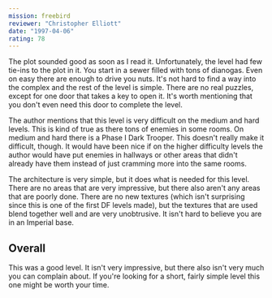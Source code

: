 ```yaml
---
mission: freebird
reviewer: "Christopher Elliott"
date: "1997-04-06"
rating: 78
---
```


The plot sounded good as soon as I read it. Unfortunately, the level had few tie-ins to the plot in it. You start in a sewer filled with tons of dianogas. Even on easy there are enough to drive you nuts. It's not hard to find a way into the complex and the rest of the level is simple. There are no real puzzles, except for one door that takes a key to open it. It's worth mentioning that you don't even need this door to complete the level.

The author mentions that this level is very difficult on the medium and hard levels. This is kind of true as there tons of enemies in some rooms. On medium and hard there is a Phase I Dark Trooper. This doesn't really make it difficult, though. It would have been nice if on the higher difficulty levels the author would have put enemies in hallways or other areas that didn't already have them instead of just cramming more into the same rooms.

The architecture is very simple, but it does what is needed for this level. There are no areas that are very impressive, but there also aren't any areas that are poorly done. There are no new textures (which isn't surprising since this is one of the first DF levels made), but the textures that are used blend together well and are very unobtrusive. It isn't hard to believe you are in an Imperial base.

## Overall

This was a good level. It isn't very impressive, but there also isn't very much you can complain about. If you're looking for a short, fairly simple level this one might be worth your time.